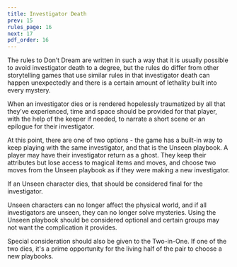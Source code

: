 ```yaml
---
title: Investigator Death
prev: 15
rules_page: 16
next: 17
pdf_order: 16
---
```


The rules to Don’t Dream are written in such a way that it is usually possible to avoid investigator death to a degree, but the rules do differ from other storytelling games that use similar rules in that investigator death can happen unexpectedly and there is a certain amount of lethality built into every mystery.

When an investigator dies or is rendered hopelessly traumatized by all that they’ve experienced, time and space should be provided for that player, with the help of the keeper if needed, to narrate a short scene or an epilogue for their investigator.

At this point, there are one of two options - the game has a built-in way to keep playing with the same investigator, and that is the Unseen playbook. A player may have their investigator return as a ghost. They keep their attributes but lose access to magical items and moves, and choose two moves from the Unseen playbook as if they were making a new investigator.

If an Unseen character dies, that should be considered final for the investigator.

Unseen characters can no longer affect the physical world, and if all investigators are unseen, they can no longer solve mysteries. Using the Unseen playbook should be considered optional and certain groups may not want the complication it provides.

Special consideration should also be given to the Two-in-One. If one of the two dies, it's a prime opportunity for the living half of the pair to choose a new playbooks.
